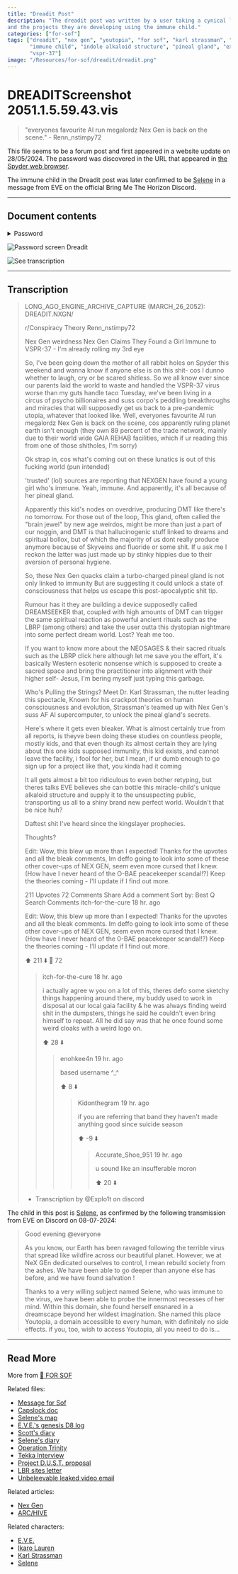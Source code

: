 ```yaml
---
title: "Dreadit Post"
description: "The dreadit post was written by a user taking a cynical look at Nex Gen 
and the projects they are developing using the immune child."
categories: ["for-sof"]
tags: ["dreadit", "nex gen", "youtopia", "for sof", "karl strassman", "pusse", 
       "immune child", "indole alkaloid structure", "pineal gland", "experiments", 
       "vspr-37"]
image: "/Resources/for-sof/dreadit/dreadit.png"
---
```

# DREADITScreenshot 2051.1.5.59.43.vis

> "everyones favourite AI run megalordz Nex Gen is back on the scene." - Renn_nstimpy72

This file seems to be a forum post and first appeared in a website update on 28/05/2024. 
The password was discovered in the URL that appeared in [the Spyder web browser](../webbrowser).

The immune child in the Dreadit post was later confirmed to be [Selene](../characters/selene) 
in a message from EVE on the official Bring Me The Horizon Discord.

***

## Document contents

<details class="password">
<summary>Password</summary> 

1d1b2c2a
</details>

![Password screen Dreadit](https://raw.githubusercontent.com/bmth-arg-wiki/wiki-assets/main/files/dreadit/dreadit_pass.png)

![See transcription](https://raw.githubusercontent.com/bmth-arg-wiki/wiki-assets/main/files/dreadit/dreadit.png)

***

## Transcription

> LONG_AGO_ENGINE_ARCHIVE_CAPTURE (MARCH_26_2052): DREADIT.NXGN/ 
>
> r/Conspiracy Theory
> Renn_nstimpy72 
>
> Nex Gen weirdness Nex Gen Claims They Found a Girl Immune to VSPR-37 - I'm already
> rolling my 3rd eye 
>
> So, I've been going down the mother of all rabbit holes on Spyder this weekend and
> wanna know if anyone else is on this shit- cos I dunno whether to laugh, cry or be
> scared shitless. So we all know ever since our parents laid the world to waste and
> handled the VSPR-37 virus worse than my guts handle taco Tuesday, we've been living
> in a circus of psycho billionaires and suss corpo's peddling breakthroughs and miracles
> that will supposedly get us back to a pre-pandemic utopia, whatever that looked like. Well,
> everyones favourite Al run megalordz Nex Gen is back on the scene, cos apparently ruling
> planet earth isn't enough (they own 89 percent of the trade network, mainly due to their
> world wide GAIA REHAB facilities, which if ur reading this from one of those shitholes,
> I'm sorry) 
>
> Ok strap in, cos what's coming out on these lunatics is out of this fucking
> world (pun intended) 
>
> 'trusted' (lol) sources are reporting that NEXGEN have found a
> young girl who's immune. Yeah, immune. And apparently, it's all because of her pineal
> gland. 
>
> Apparently this kid's nodes on overdrive, producing DMT like there's no tomorrow.
> For those out of the loop, This gland, often called the "brain jewel" by new age weirdos,
> might be more than just a part of our noggin, and DMT is that hallucinogenic stuff
> linked to dreams and spiritual bollox, but of which the majority of us dont really
> produce anymore because of Skyveins and fluoride or some shit. If u ask me I reckon
> the latter was just made up by stinky hippies due to their aversion of personal hygiene. 
>
> So, these Nex Gen quacks claim a turbo-charged pineal gland is not only linked to
> immunity
> But are suggesting it could unlock a state of consciousness that helps us
> escape this post-apocalyptic shit tip. 
>
> Rumour has it they are building a device supposedly called DREAMSEEKER that, coupled
> with high amounts of DMT can trigger the same spiritual reaction as powerful ancient
> rituals such as the LBRP (among others) and take the user outta this dystopian nightmare
> into some perfect dream world. Lost? Yeah me too.
>
> If you want to know more about the NEOSAGES & their sacred rituals such as the LBRP
> click here although let me save you the effort, it's basically Western esoteric
> nonsense which is supposed to create a sacred space and bring the practitioner
> into alignment with their higher self- Jesus, I'm bering myself just typing this garbage.
>
> Who's Pulling the Strings?
> Meet Dr. Karl Strassman, the nutter leading this spectacle, Known for his crackpot
> theories on human consciousness and evolution, Strassman's teamed up with Nex Gen's
> suss AF Al supercomputer, to unlock the pineal gland's secrets.
>
> Here's where it gets even bleaker. What is almost certainly true from all reports,
> is theyve been doing these studies on countless people, mostly kids, and that even
> though its almost certain they are lying about this one kids supposed immunity, this
> kid exists, and cannot leave the facility, i fool for her, but I mean, if ur dumb
> enough to go sign up for a project like that, you kinda had it coming
>
> It all gets almost a bit too ridiculous to even bother retyping, but theres talks
> EVE believes she can bottle this miracle-child's unique alkaloid structure and
> supply it to the unsuspecting public, transporting us all to a shiny brand new
> perfect world. Wouldn't that be nice huh?
>
> Daftest shit I've heard since the kingslayer prophecies.
>
> Thoughts?
>
> Edit: Wow, this blew up more than I expected! Thanks for the upvotes and all the bleak
> comments, Im deffo going to look into some of these other cover-ups of NEX GEN,
> seem even more cursed that I knew. (How have I never heard of the O-BAE peacekeeper
> scandal!?) Keep the theories coming - I'll update if I find out more.
>
> 211 Upvotes
> 72 Comments
> Share
> Add a comment
> Sort by: Best
> Q Search Comments
> itch-for-the-cure 18 hr. ago
> 
> Edit: Wow, this blew up more than I expected! Thanks for the upvotes and all the bleak comments. Im deffo going to look into some of these other cover-ups of NEX GEN, seem even more cursed that I knew. (How have I never heard of the 0-BAE peacekeeper scandal!?) Keep the theories coming - I’ll update if I find out more.
>
> ⬆️  211  ⬇️      💬  72
>
> > itch-for-the-cure 18 hr. ago
> >
> > i actually agree w you on a lot of this, theres defo some sketchy things happening around there, my buddy used to work in disposal at our local gaia facility & he was always finding weird shit in the dumpsters, things he said he couldn't even bring himself to repeat. All he did say was that he once found some weird cloaks with a weird logo on.
> >
> > ⬆️  28  ⬇️
> >
> > > enohkee4n 19 hr. ago
> > >
> > > based username ^_^
> > >
> > > ⬆️  8  ⬇️
> > >
> > > > Kidonthegram 19 hr. ago
> > > >
> > > > if you are referring that band they haven't made anything good since suicide season
> > > >
> > > > ⬆️  -9  ⬇️
> > > >
> > > > > Accurate_Shoe_951 19 hr. ago
> > > > >
> > > > > u sound like an insufferable moron
> > > > >
> > > > > ⬆️  20  ⬇️
> 
> - Transcription by @Explo1t on discord

The child in this post is [Selene](../characters/selene), as confirmed by the following 
transmission from EVE on Discord on 08-07-2024:

> Good evening @everyone
> 
> As you know, our Earth has been ravaged following the terrible virus that spread 
> like wildfire across our beautiful planet. However, we at NeX GEn dedicated ourselves 
> to control, I mean rebuild society from the ashes. We have been able to go deeper 
> than anyone else has before, and we have found salvation !
> 
> Thanks to a very willing subject named Selene, who was immune to the virus, we have 
> been able to probe the innermost recesses of her mind. Within this domain, she found 
> herself ensnared in a dreamscape beyond her wildest imagination. She named this 
> place Youtopia, a domain accessible to every human, with definitely no side effects. 
> if you, too, wish to access Youtopia, all you need to do is…


***

## Read More

More from [📁 FOR SOF](../for-sof)

Related files:

- [Message for Sof](msgforsof)
- [Capslock doc](capslock_doc)
- [Selene's map](selenes_map)
- [E.V.E.'s genesis D8 log](lauren_d8_log)
- [Scott's diary](scott_personal_journal)
- [Selene's diary](selene_personal_journal)
- [Operation Trinity](trinity_document)
- [Tekka Interview](tekka_interview)
- [Project D.U.S.T. proposal](project_dust)
- [LBR sites letter](lbr_sites)
- [Unbeleevable leaked video email](unbeleevable)

Related articles:

- [Nex Gen](../lore/nex-gen-corporation)
- [ARC/HIVE](../lore/archive)

Related characters:

- [E.V.E.](../characters/eve)
- [Ikaro Lauren](../characters/ren)
- [Karl Strassman](../characters/strassman)
- [Selene](../characters/selene)
